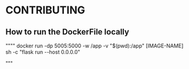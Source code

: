 # CONTRIBUTING

## How to run the DockerFile locally

""""
docker run -dp 5005:5000 -w /app -v "$(pwd):/app" [IMAGE-NAME] sh -c "flask run --host 0.0.0.0"

"""